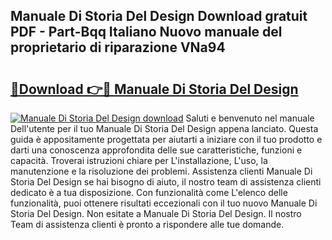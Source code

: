 ## Manuale Di Storia Del Design Download gratuit PDF - Part-Bqq Italiano Nuovo manuale del proprietario di riparazione VNa94

# <h2><a href="http://dffeiu.blite.top/?on=Manuale+Di+Storia+Del+Design">🔗Download 👉🔴 Manuale Di Storia Del Design</a></h2>

[![Manuale Di Storia Del Design download](https://i.imgur.com/lujVjoI.png)](http://dffeiu.blite.top/?on=Manuale+Di+Storia+Del+Design)
Saluti e benvenuto nel manuale Dell'utente per il tuo Manuale Di Storia Del Design appena lanciato. Questa guida è appositamente progettata per aiutarti a iniziare con il tuo prodotto e darti una conoscenza approfondita delle sue caratteristiche, funzioni e capacità. Troverai istruzioni chiare per L'installazione, L'uso, la manutenzione e la risoluzione dei problemi. Assistenza clienti Manuale Di Storia Del Design se hai bisogno di aiuto, il nostro team di assistenza clienti dedicato è a tua disposizione. Con funzionalità come L'elenco delle funzionalità, puoi ottenere risultati eccezionali con il tuo nuovo Manuale Di Storia Del Design. Non esitate a Manuale Di Storia Del Design. Il nostro Team di assistenza clienti è pronto a rispondere alle tue domande.
